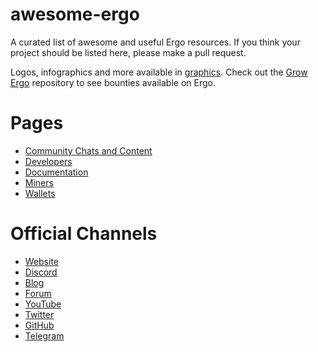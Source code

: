 # awesome-ergo

A curated list of awesome and useful Ergo resources. If you think your project should be listed here, please make a pull request.


Logos, infographics and more available in [graphics](graphics). Check out the [Grow Ergo](https://github.com/ergoplatform/grow-ergo/) repository to see bounties available on Ergo.
# Pages

- [Community Chats and Content](pages/community.md)
- [Developers](pages/devs.md)
- [Documentation](pages/docs.md)
- [Miners](pages/miners.md)
- [Wallets](pages/wallets.md)

# Official Channels

- [Website](https://ergoplatform.org/en/)
- [Discord](https://discordapp.com/invite/gYrVrjS)
- [Blog](https://ergoplatform.org/en/blog/)
- [Forum](https://www.ergoforum.org/)
- [YouTube](https://www.youtube.com/channel/UC7cht_rw6ofX3wTirrQG8kw)
- [Twitter](https://twitter.com/ergoplatformorg)
- [GitHub](https://github.com/ergoplatform)
- [Telegram](https://t.me/ergoplatform)


